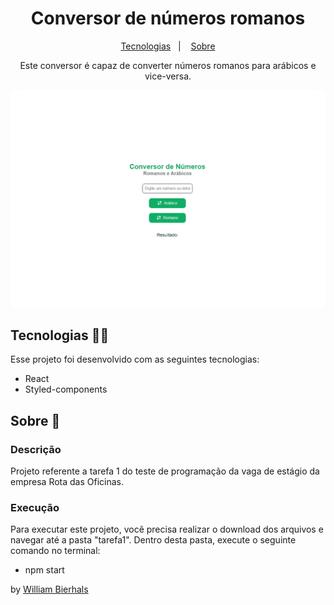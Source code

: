<h1 align="center"> Conversor de números romanos </h1>
<p align="center">
  <a href="#tecnologias-">Tecnologias</a>&nbsp;&nbsp;&nbsp;|&nbsp;&nbsp;&nbsp;
  <a href="#sobre-">Sobre</a>
</p>
<p align="center"> 
  Este conversor é capaz de converter números romanos para arábicos e vice-versa.
</p>
<p align="center">
  <img src="https://github.com/will1Zera/rota-das-oficinas/blob/master/img/tarefa1.gif" align="center" style="border-radius: 10px" />
</p>

## Tecnologias 👨‍💻 
Esse projeto foi desenvolvido com as seguintes tecnologias:
- React
- Styled-components

## Sobre 📖


### Descrição
Projeto referente a tarefa 1 do teste de programação da vaga de estágio da empresa Rota das Oficinas.


### Execução
Para executar este projeto, você precisa realizar o download dos arquivos e navegar até a pasta "tarefa1". Dentro desta pasta, execute o seguinte comando no terminal:

- npm start



by [William Bierhals](https://github.com/will1Zera)

